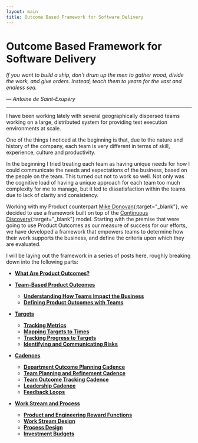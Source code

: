 ```yaml
---
layout: main
title: Outcome Based Framework for Software Delivery
---
```

# Outcome Based Framework for Software Delivery
 
*If you want to build a ship, don't drum up the men to gather wood, divide the work, and give orders. Instead, teach them to yearn for the vast and endless sea.*

— *Antoine de Saint-Exupéry*

---

I have been working lately with several geographically dispersed teams working on a large, distributed system for providing test execution environments at scale.

One of the things I noticed at the beginning is that, due to the nature and history of the company, each team is very different in terms of skill, experience, culture and productivity.

In the beginning I tried treating each team as having unique needs for how I could communicate the needs and expectations of the business, based on the people on the team.  This turned out not to work so well.  Not only was the cognitive load of having a unique approach for each team too much complexity for me to manage, but it led to dissatisfaction within the teams due to lack of clarity and consistency.

Working with my Product counterpart [Mike Donovan](https://www.linkedin.com/in/michaeldonovan2/){:target="_blank"}, we decided to use a framework built on top of the [Continuous Discovery](https://www.amazon.com/Continuous-Discovery-Habits-Discover-Products/dp/1736633309){:target="_blank"} model.  Starting with the premise that were going to use Product Outcomes as our measure of success for our efforts, we have developed a framework that empowers teams to determine how their work supports the business, and define the criteria upon which they are evaluated.

I will be laying out the framework in a series of posts here, roughly breaking down into the following parts:

- **[What Are Product Outcomes?](/2022/01/25/what-are-product-outcomes)**  
- **[Team-Based Product Outcomes](/2022/01/26/team-based-product-outcomes)**  
  - **[Understanding How Teams Impact the Business](/2022/01/26/team-based-product-outcomes#understanding-how-teams-impact-the-business)**    
  - **[Defining Product Outcomes with Teams](/2022/01/26/team-based-product-outcomes#defining-product-outcomes-with-teams)**   

- **[Targets](/2022/01/28/targets)**  
  - **[Tracking Metrics](/2022/01/28/targets#tracking-metrics)**   
  - **[Mapping Targets to Times](/2022/01/28/targets#mapping-targets-to-times)**   
  - **[Tracking Progress to Targets](/2022/01/28/targets#tracking-progress-to-targets)**
  - **[Identifying and Communicating Risks](/2022/01/28/targets#identifying-and-communicating-risks)**

- **[Cadences](/2022/01/30/cadences)**
  - **[Department Outcome Planning Cadence](/2022/01/30/cadences#department-outcome-planning-cadence)**
  - **[Team Planning and Refinement Cadence](/2022/01/30/cadences#team-planning-and-refinement-cadence)**
  - **[Team Outcome Tracking Cadence](/2022/01/30/cadences#team-outcome-tracking-cadence)**
  - **[Leadership Cadence](/2022/01/30/cadences#leadership-cadence)**
  - **[Feedback Loops](/2022/01/30/cadences#feedback-loops)**

- **[Work Stream and Process](/2022/02/08/work-stream-and-process)**
  - **[Product and Engineering Reward Functions](/2022/02/08/work-stream-and-process#product-and-engineering-reward-functions)**
  - **[Work Stream Design](/2022/02/08/work-stream-and-process#work-stream-design)**
  - **[Process Design](/2022/02/08/work-stream-and-process#process-design)**
  - **[Investment Budgets](/2022/02/08/work-stream-and-process#investment-budgets)**


